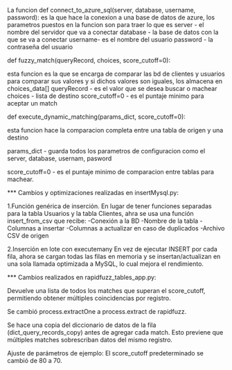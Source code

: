  La funcion
 def connect_to_azure_sql(server, database, username, password):
 es la que hace la conexion a una base de datos de azure, los parametros puestos en la funcion son para traer lo que es 
 server - el nombre del servidor que va a conectar
 database - la base de datos con la que se va a conectar 
 username- es el nombre del usuario
 password - la contraseña del usuario 


def fuzzy_match(queryRecord, choices, score_cutoff=0):

esta funcion es la que se encarga de comparar las bd de clientes y usuarios para comparar sus valores y si dichos valores son iguales, los almacena en choices_data[]
queryRecord - es el valor que se desea buscar o machear
choices - lista de destino 
score_cutoff=0 - es el puntaje minimo para aceptar un match



def execute_dynamic_matching(params_dict, score_cutoff=0):

esta funcion hace la comparacion completa entre una tabla de origen y una destino 

params_dict - guarda todos los parametros de configuracion como el server, database, usernam, pasword

score_cutoff=0 - es el puntaje minimo de comparacion entre tablas para machear.

*** Cambios y optimizaciones realizadas en insertMysql.py:

1.Función genérica de inserción.
En lugar de tener funciones separadas para la tabla Usuarios y la tabla Clientes, ahra se usa una función insert_from_csv que recibe:
-Conexión a la BD
-Nombre de la tabla
-Columnas a insertar
-Columnas a actualizar en caso de duplicados
-Archivo CSV de origen


2.Inserción en lote con executemany
En vez de ejecutar INSERT por cada fila, ahora se cargan todas las filas en memoria y se insertan/actualizan en una sola llamada optimizada a MySQL, lo cual mejora el rendimiento.


*** Cambios realizados en rapidfuzz_tables_app.py:


Devuelve una lista de todos los matches que superan el score_cutoff, permitiendo obtener múltiples coincidencias por registro.

Se cambió process.extractOne a process.extract de rapidfuzz.

Se hace una copia del diccionario de datos de la fila (dict_query_records_copy) antes de agregar cada match.
Esto previene que múltiples matches sobrescriban datos del mismo registro.

Ajuste de parámetros de ejemplo:
El score_cutoff predeterminado se cambió de 80 a 70.

